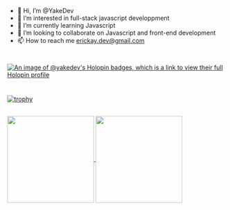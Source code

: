 - 👋 Hi, I’m @YakeDev
- 👀 I’m interested in full-stack javascript developpment
- 🌱 I’m currently learning Javascript
- 💞️ I’m looking to collaborate on Javascript and front-end development
- 📫 How to reach me erickay.dev@gmail.com
#

[![An image of @yakedev's Holopin badges, which is a link to view their full Holopin profile](https://holopin.me/yakedev)](https://holopin.io/@yakedev)

#
[![trophy](https://github-profile-trophy.vercel.app/?username=YakeDev)](https://github.com/YakeDev/github-profile-trophy)

</br>

<a href="https://github.com/anuraghazra/github-readme-stats">
  <img height=200 align="center" src="https://github-readme-stats.vercel.app/api?username=YakeDev&show_icons=true" />
</a>
<a href="https://github.com/anuraghazra/convoychat">
  <img height=200 align="center" src="https://github-readme-stats.vercel.app/api/top-langs?username=YakeDev&layout=donut-vertical&langs_count=8&card_width=200" />
</a>

</br>





<!---
YakeDev/YakeDev is a ✨ special ✨ repository because its `README.md` (this file) appears on your GitHub profile.
You can click the Preview link to take a look at your changes.
--->
